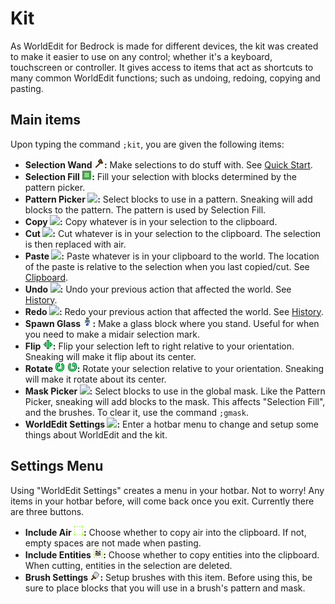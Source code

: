 # Kit

As WorldEdit for Bedrock is made for different devices, the kit was created to make it easier to use on any control; whether it's a keyboard, touchscreen or controller. It gives access to items that act as shortcuts to many common WorldEdit functions; such as undoing, redoing, copying and pasting.

## Main items

Upon typing the command `;kit`, you are given the following items:

* <a name="selection_wand"></a>**Selection Wand ![](../img/icons/wood_axe.png):** Make selections to do stuff with. See [Quick Start](../../quick_start.md).
* <a name="selection_fill"></a>**Selection Fill ![](../img/icons/selection_fill.png):** Fill your selection with blocks determined by the pattern picker.
* <a name="pattern_picker"></a>**Pattern Picker ![](../img/icons/eyedropper.png):** Select blocks to use in a pattern. Sneaking will add blocks to the pattern. The pattern is used by Selection Fill.
* <a name="copy"></a>**Copy ![](../img/icons/copy.png):** Copy whatever is in your selection to the clipboard.
* <a name="cut"></a>**Cut ![](../img/icons/cut.png):** Cut whatever is in your selection to the clipboard. The selection is then replaced with air.
* <a name="paste"></a>**Paste ![](../img/icons/paste.png):** Paste whatever is in your clipboard to the world. The location of the paste is relative to the selection when you last copied/cut. See [Clipboard](clipboard.md).
* <a name="undo"></a>**Undo ![](../img/icons/undo.png):** Undo your previous action that affected the world. See [History](../general/history.md).
* <a name="redo"></a>**Redo ![](../img/icons/redo.png):** Redo your previous action that affected the world. See [History](../general/history.md).
* <a name="spawn_glass"></a>**Spawn Glass ![](../img/icons/spawn_glass.png):** Make a glass block where you stand. Useful for when you need to make a midair selection mark.
* <a name="flip"></a>**Flip ![](../img/icons/flip.png):** Flip your selection left to right relative to your orientation. Sneaking will make it flip about its center.
* <a name="rotate"></a>**Rotate ![](../img/icons/rotate_cw.png) ![](../img/icons/rotate_ccw.png):** Rotate your selection relative to your orientation. Sneaking will make it rotate about its center.
* <a name="mask_picker"></a>**Mask Picker ![](../img/icons/maskdropper.png):** Select blocks to use in the global mask. Like the Pattern Picker, sneaking will add blocks to the mask. This affects "Selection Fill", and the brushes. To clear it, use the command `;gmask`.
* <a name="config"></a>**WorldEdit Settings ![](../img/icons/config.png):** Enter a hotbar menu to change and setup some things about WorldEdit and the kit.

## Settings Menu

Using "WorldEdit Settings" creates a menu in your hotbar. Not to worry!  Any items in your hotbar before, will come back once you exit. Currently there are three buttons.

* **Include Air ![](../img/icons/include_air.png):** Choose whether to copy air into the clipboard. If not, empty spaces are not made when pasting.
* **Include Entities ![](../img/icons/include_entities.png):** Choose whether to copy entities into the clipboard. When cutting, entities in the selection are deleted.
* **Brush Settings ![](../img/icons/brush_config.png):** Setup brushes with this item. Before using this, be sure to place blocks that you will use in a brush's pattern and mask.